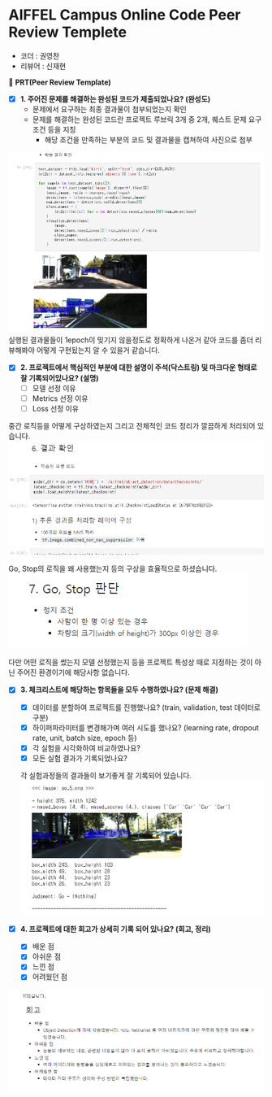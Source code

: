 # AIFFEL Campus Online Code Peer Review Templete
- 코더 : 권영찬
- 리뷰어 : 신재현


🔑 **PRT(Peer Review Template)**

- [X]  **1. 주어진 문제를 해결하는 완성된 코드가 제출되었나요? (완성도)**
    - 문제에서 요구하는 최종 결과물이 첨부되었는지 확인
    - 문제를 해결하는 완성된 코드란 프로젝트 루브릭 3개 중 2개, 
    퀘스트 문제 요구조건 등을 지칭
        - 해당 조건을 만족하는 부분의 코드 및 결과물을 캡쳐하여 사진으로 첨부

![out](img/output.png)
실행된 결과물들이 1epoch이 밎기지 않을정도로 정확하게 나온거 같아 코드를 좀더 리뷰해봐야 어떻게 구현됬는지 알 수 있을거 같습니다.



- [X]  **2. 프로젝트에서 핵심적인 부분에 대한 설명이 주석(닥스트링) 및 마크다운 형태로 잘 기록되어있나요? (설명)**
    - [ ]  모델 선정 이유
    - [ ]  Metrics 선정 이유
    - [ ]  Loss 선정 이유

중간 로직등을 어떻게 구상하였는지 그리고 전체적인 코드 정리가 깔끔하게 처리되어 있습니다.
![img](img/start.png)

Go, Stop의 로직을 왜 사용했는지 등의 구상을 효율적으로 하셨습니다.
![go](img/go.png)


다만 어떤 로직을 썼는지 모델 선정했는지 등을 프로젝트 특성상 때로 지정하는 것이 아닌 주어진 환경이기에 해당사항 없습니다.

- [X]  **3. 체크리스트에 해당하는 항목들을 모두 수행하였나요? (문제 해결)**
    - [X]  데이터를 분할하여 프로젝트를 진행했나요? (train, validation, test 데이터로 구분)
    - [X]  하이퍼파라미터를 변경해가며 여러 시도를 했나요? (learning rate, dropout rate, unit, batch size, epoch 등)
    - [X]  각 실험을 시각화하여 비교하였나요?
    - [X]  모든 실험 결과가 기록되었나요?

    각 실험과정들의 결과들이 보기좋게 잘 기록되어 있습니다.
    ![out](img/out.png)

- [X]  **4. 프로젝트에 대한 회고가 상세히 기록 되어 있나요? (회고, 정리)**
    - [x]  배운 점
    - [X]  아쉬운 점
    - [X]  느낀 점
    - [X]  어려웠던 점

![hwe](img/hwe.png)